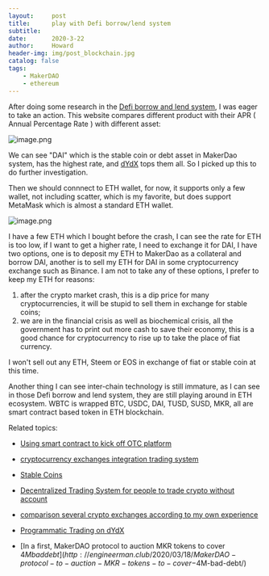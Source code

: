 ```yaml
---
layout:     post
title:      play with Defi borrow/lend system
subtitle:   
date:       2020-3-22
author:     Howard
header-img: img/post_blockchain.jpg
catalog: false
tags:
    - MakerDAO
    - ethereum
---
```



After doing some research in the [Defi borrow and lend system](http://engineerman.club/2020/02/02/NFT-Valuation/), I was eager to take an action.  This website compares different product with their APR ( Annual Percentage Rate ) with different asset:


![image.png](https://cdn.steemitimages.com/DQmRr9xCAkGUGJEDRSsPLeB6fFbkLGhhQaS8XoHfZy5zTAL/image.png)

We can see "DAI" which is the stable coin or debt asset in MakerDao system, has the highest rate, and [dYdX](https://trade.dydx.exchange/balances) tops them all. So I picked up this to do further investigation. 



Then we should connnect to ETH wallet, for now, it supports only a few wallet, not including scatter, which is my favorite, but does support MetaMask which is almost a standard ETH wallet. 


![image.png](https://cdn.steemitimages.com/DQmYJMHGBpY6FBCVZLjQFtWQTNLw2zwT7WhH9DGLc6dgvrc/image.png)


I have a few ETH which I bought before the crash, I can see the rate for ETH is too low, if I want to get a higher rate, I need to exchange it for DAI, I have two options, one is to deposit my ETH to MakerDao as a collateral and borrow DAI, another is to sell my ETH for DAI in some cryptocurrency exchange such as Binance.  I am not to take any of these options, I prefer to keep my ETH for reasons:

1. after the crypto market crash, this is a dip price for many cryptocurrencies, it will be stupid to sell them in exchange for stable coins;
2. we are in the financial crisis as well as biochemical crisis, all the government has to print out more cash to save their economy, this is a good chance for cryptocurrency to rise up to take the place of fiat currency. 


I won't sell out any ETH, Steem or EOS in exchange of fiat or stable coin at this time. 


Another thing I can see inter-chain technology is still immature, as I can see in those Defi borrow and lend system, they are still playing around in ETH ecosystem. WBTC is wrapped BTC, USDC, DAI, TUSD, SUSD, MKR, all are smart contract based token in ETH blockchain. 



Related topics:


- [Using smart contract to kick off OTC platform](http://engineerman.club/2018/12/30/Using-smart-contract-to-kick-off-OTC-platform/)

- [cryptocurrency exchanges integration trading system](http://engineerman.club/2018/12/06/cryptocurrency-exchanges-integration-trading-system/)

- [Stable Coins](http://engineerman.club/2018/12/06/Stable-Coins/)

- [Decentralized Trading System for people to trade crypto without account](http://engineerman.club/2018/12/06/Decentralized-Trading-System-for-people-to-trade-crypto-without-account/)

- [comparison several crypto exchanges according to my own experience](http://engineerman.club/2017/12/05/comparison-several-crypto-exchanges-according-to-my-own-experience/)

- [Programmatic Trading on dYdX](http://engineerman.club/2020/02/02/Programmatic-Trading-on-dYdX/)


- [In a first, MakerDAO protocol to auction MKR tokens to cover $4M bad debt](http://engineerman.club/2020/03/18/MakerDAO-protocol-to-auction-MKR-tokens-to-cover-$4M-bad-debt/)
